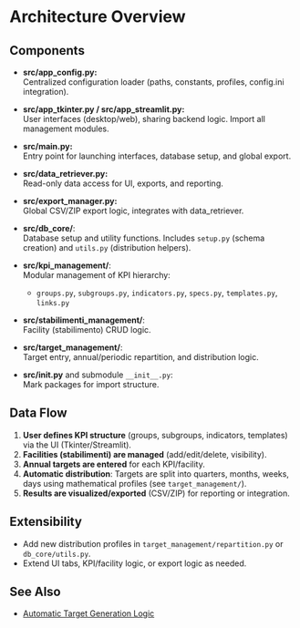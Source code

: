 # Architecture Overview

## Components


- **src/app_config.py:**  
  Centralized configuration loader (paths, constants, profiles, config.ini integration).

- **src/app_tkinter.py / src/app_streamlit.py:**  
  User interfaces (desktop/web), sharing backend logic. Import all management modules.

- **src/main.py:**  
  Entry point for launching interfaces, database setup, and global export.

- **src/data_retriever.py:**  
  Read-only data access for UI, exports, and reporting.

- **src/export_manager.py:**  
  Global CSV/ZIP export logic, integrates with data_retriever.

- **src/db_core/**:  
  Database setup and utility functions. Includes `setup.py` (schema creation) and `utils.py` (distribution helpers).

- **src/kpi_management/**:  
  Modular management of KPI hierarchy:
    - `groups.py`, `subgroups.py`, `indicators.py`, `specs.py`, `templates.py`, `links.py`

- **src/stabilimenti_management/**:  
  Facility (stabilimento) CRUD logic.

- **src/target_management/**:  
  Target entry, annual/periodic repartition, and distribution logic.

- **src/__init__.py** and submodule `__init__.py`:  
  Mark packages for import structure.

## Data Flow

1. **User defines KPI structure** (groups, subgroups, indicators, templates) via the UI (Tkinter/Streamlit).
2. **Facilities (stabilimenti) are managed** (add/edit/delete, visibility).
3. **Annual targets are entered** for each KPI/facility.
4. **Automatic distribution**: Targets are split into quarters, months, weeks, days using mathematical profiles (see `target_management/`).
5. **Results are visualized/exported** (CSV/ZIP) for reporting or integration.

## Extensibility

- Add new distribution profiles in `target_management/repartition.py` or `db_core/utils.py`.
- Extend UI tabs, KPI/facility logic, or export logic as needed.

## See Also

- [Automatic Target Generation Logic](target_generation.md)

